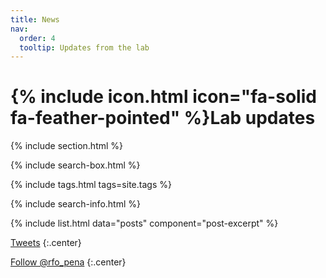 ```yaml
---
title: News
nav:
  order: 4
  tooltip: Updates from the lab
---
```


# {% include icon.html icon="fa-solid fa-feather-pointed" %}Lab updates

{% include section.html %}

{% include search-box.html %}

{% include tags.html tags=site.tags %}

{% include search-info.html %}

{% include list.html data="posts" component="post-excerpt" %}

<!-- Twitter embeds from https://publish.twitter.com/ -->

<a class="twitter-timeline" data-height="600" href="https://twitter.com/rfo_pena">Tweets</a> <script async src="https://platform.twitter.com/widgets.js" charset="utf-8"></script>
{:.center}

<a href="https://twitter.com/rfo_pena" class="twitter-follow-button" data-show-count="false">Follow @rfo_pena</a><script async src="https://platform.twitter.com/widgets.js" charset="utf-8"></script>
{:.center}
